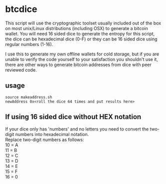 # btcdice
This script will use the cryptographic toolset usually included out of the box on most unix/Linux distributions (including OSX) to generate a bitcoin wallet. You will need 16 sided dice to generate the entropy for this script, the dice can be hexadecimal dice (0-F) or they can be 16 sided dice using regular numbers (1-16). 

I use this to generate my own offline wallets for cold storage, but if you are unable to verify the code yourself to your satisfaction you shouldn't use it, there are other ways to generate bitcoin addresses from dice with peer reviewed code.

## usage   
`source makeaddress.sh`    
`newAddress 0x<roll the dice 64 times and put results here>`   
## If using 16 sided dice without HEX notation   
If your dice only has 'numbers' and no letters you need to convert the two-digit numbers into hexadecimal notation.   
Replace two-digit numbers as follows:   
10 = A   
11 = B   
12 = C   
13 = D   
14 = E   
15 = F   
16 = 0   
   
